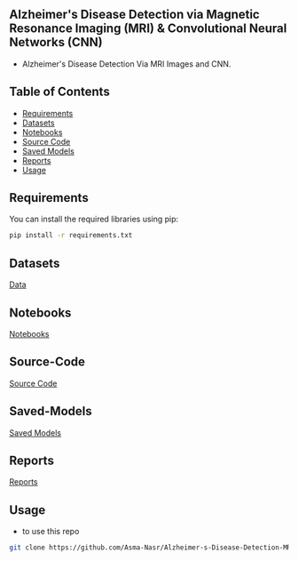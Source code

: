 ## Alzheimer's Disease Detection via Magnetic Resonance Imaging (MRI) & Convolutional Neural Networks (CNN)
- Alzheimer's Disease Detection Via MRI Images and CNN. 
  
## Table of Contents 
 
- [Requirements](#requirements)
- [Datasets](#datasets)
- [Notebooks](#Notebooks)
- [Source Code](#Source-Code)
- [Saved Models](#Saved-Models)
- [Reports](#Reports)
- [Usage](#Usage) 

## Requirements

You can install the required libraries using pip:
 
```bash
pip install -r requirements.txt
```
## Datasets
[Data](https://github.com/Asma-Nasr/Alzheimer-s-Disease-Detection-MRI-images-CNN/tree/main/Data)

## Notebooks
[Notebooks](https://github.com/Asma-Nasr/Alzheimer-s-Disease-Detection-MRI-images-CNN/tree/main/Notebooks)

## Source-Code
[Source Code](https://github.com/Asma-Nasr/Alzheimer-s-Disease-Detection-MRI-images-CNN/tree/main/src)

## Saved-Models
[Saved Models](https://github.com/Asma-Nasr/Alzheimer-s-Disease-Detection-MRI-images-CNN/tree/main/Models)

## Reports
[Reports](https://github.com/Asma-Nasr/Alzheimer-s-Disease-Detection-MRI-images-CNN/tree/main/Reports)

## Usage
- to use this repo
``` bash
git clone https://github.com/Asma-Nasr/Alzheimer-s-Disease-Detection-MRI-images-CNN.git
```
